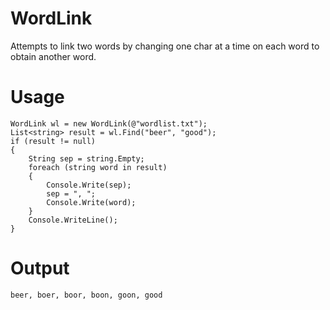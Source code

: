 WordLink
========

Attempts to link two words by changing one char at a time on each word to obtain another word.

Usage
=====
```
WordLink wl = new WordLink(@"wordlist.txt");
List<string> result = wl.Find("beer", "good");
if (result != null)
{
	String sep = string.Empty;
	foreach (string word in result)
	{
		Console.Write(sep);
		sep = ", ";
		Console.Write(word);
	}
	Console.WriteLine();
}
```
Output
======
``beer, boer, boor, boon, goon, good``
